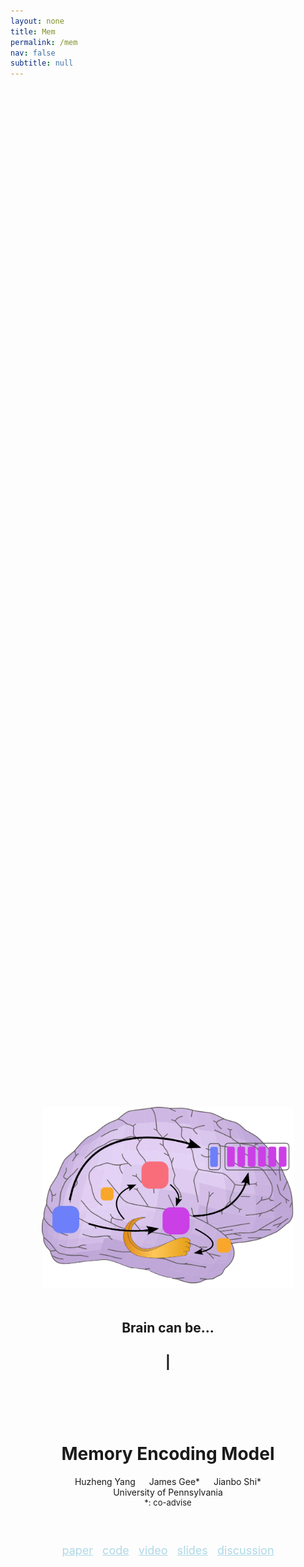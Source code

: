 ```yaml
---
layout: none
title: Mem
permalink: /mem
nav: false
subtitle: null
---
```

<link rel="stylesheet" href="{{ site.baseurl | prepend: site.url }}/custom.css">

<div style="display: flex; flex-direction: column; align-items: center; justify-content: center; height: 100vh; text-align: center;">
  <div>
    <img src="assets/custom_images/memory.png" width="80%" style="margin-left:10%; margin-right:10%">
  </div>
  <div style="margin-top: 20px;">
    <h2>Brain can be...</h2>
    <h2><span id="typing-text"></span>|</h2>
  </div>

  <h1 style="margin-top: 100px;">Memory Encoding Model</h1>
  <div style="margin-top: 0px;">Huzheng Yang &emsp; James Gee* &emsp; Jianbo Shi*</div>
  <div> University of Pennsylvania </div>
  <div style="font-size: small"> *: co-advise </div>

  <div style="margin-top: 40px; font-size: large">
    <p style="display: inline-block;">
      <a href="https://arxiv.org/abs/2308.01175" style="text-decoration: underline; color: lightblue; margin-right: 10px;">paper</a>
      <a href="https://github.com/huzeyann/Mem" style="text-decoration: underline; color: lightblue; margin-right: 10px;">code</a>
      <a style="text-decoration: underline; color: lightblue; margin-right: 10px;">video</a>
      <a style="text-decoration: underline; color: lightblue; margin-right: 10px;">slides</a>
      <a href="https://twitter.com/HuzeYann/status/1686908944965664771?s=20" style="text-decoration: underline; color: lightblue;">discussion</a>
    </p>
  </div>
</div>

<script src="https://cdn.jsdelivr.net/npm/typed.js@2.0.11"></script>
<script src="{{ site.baseurl | prepend: site.url }}/typing.js"></script>